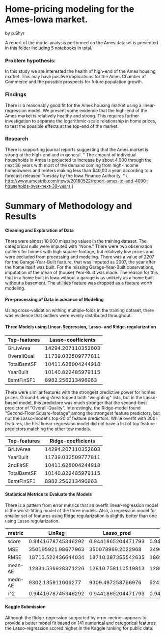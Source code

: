 # Home-pricing modeling for the Ames-Iowa market.
by p.Shyr

A report of the model analysis performed on the Ames dataset is presented in this folder including 5 notebooks in total.

### Problem hypothesis:
In this study we are interested the health of high-end of the Ames housing market.  This may have positive implications for the Ames Chamber of Commerce and the possible prospects for future population growth.

### Findings
There is a reasonably good fit for the Ames housing market using a linear-regression model.  We present some evidence that the high-end of the Ames market is relatively healthy and strong.  This requires further investigation to separate the logarithmic-scale relationship in home prices, to test the possible effects at the top-end of the market.

### Research
There is supporting journal reports suggesting that the Ames market is strong at the high-end and in general.
"
The amount of individual households in Ames is projected to increase by about 4,000 through the next 30 years with most of the demand coming from high-income homeowners and renters making less than $40,00 a year, according to a forecast released Tuesday by the Iowa Finance Authority.
"
( http://www.amestrib.com/news/20180522/report-ames-to-add-4000-households-over-next-30-years )


# Summary of Methodology and Results

#### Cleaning and Exploration of Data

There were almost 10,000 misssing values in the training dataset.  The categorical nulls were imputed with "None."  There were two observation outliers for homes with high square-footage, but relatively low prices and were excluded from processing and modeling.  There was a value of 2207 for the Garage-Year-Built feature, that was imputed as 2007, the year after the home itself was built. For the missing Garage-Year-Built observations, imputation of the mean of (house) Year-Built was made.  The reason for this that in a home built in Iowa without a garage is as unlikely as a home built without a basement.  The utilities feature was dropped as a feature worth modeling.

#### Pre-processing of Data in advance of Modeling

Using cross-validation withing multiple-folds in the training dataset, there was evidence that outliers were evenly distributed throughout.

#### Three Models using Linear-Regression, Lasso- and Ridge-regularization

| Top-features | Lasso-coefficients |
| --- | --- |
| GrLivArea | 14294.207110352603 |
| OverallQual | 11739.032509777811 |
| TotalBsmtSF | 10411.628004244918 |
| YearBuilt | 10140.822485979115 |
| BsmtFinSF1 | 8982.256213496963 |

There were similar features with the strongest predictive power for homes prices.  Ground-Living-Area topped both "weighting" lists, but in the Lasso-based model, this predictore was much stronger that the second-best predictor of "Overall-Quality".
Interestingly, the Ridge-model found "Second-Floor Square-footage" among the strongest feature predictors, but not the Lasso-model's top-20 of feature predictors.  While overfit with 300+ features, the first linear-regression model did not have a list of top feature predictors matching the other tow models.

| Top-features | Ridge-coefficients |
| --- | --- |
| GrLivArea | 14294.207110352603 |
| YearBuilt | 11739.032509777811 |
| 2ndFlrSF | 10411.628004244918 |
| TotalBsmtSF | 10140.822485979115 |
| BsmtFinSF1 | 8982.256213496963 |

#### Statistical Metrics to Evaluate the Models

There is a pattern from error metrics that an overfit linear-regression model is the worst-fitting model of the three models.
Also, a regression model for smaller set of features using Ridge regularization is slightly better than one using Lasso regularization.

| metric | LinReg | Lasso_prod| Ridge_prod|
| --- | --- | --- | --- |
| score | 0.9441678745346292 | 0.9441865204471793 | 0.9442623563732895 |
| MSE | 350195921.98677963 | 350078969.2022968 | 349603303.4123507 |
| RMSE | 18713.522436644034 | 18710.397355542635 | 18697.681765725683 |
| mean-AE | 12831.536928371226 | 12810.758110519813 | 12805.973867902978 |
| medn-AE | 9302.135911006277 | 9309.497258766976 | 9242.662263545571 |
| r^2 | 0.9441678745346292 | 0.9441865204471793 | 0.9442623563732895 |

#### Kaggle Submission

Although the Ridge-regression supported by error-metrics appears to provide a better model fit based on 141 numerical and categorical features, the Lasso-regression scored higher in the Kaggle ranking for public data.

